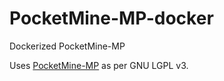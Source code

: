 # PocketMine-MP-docker
Dockerized PocketMine-MP

Uses [PocketMine-MP](https://github.com/PocketMine/PocketMine-MP) as per GNU LGPL v3.
